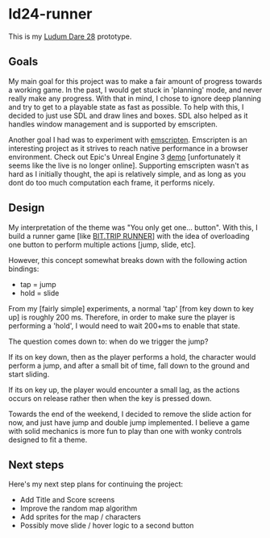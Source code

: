 ld24-runner
====================

This is my [Ludum Dare 28](http://www.ludumdare.com/compo/ludum-dare-28/) prototype.

Goals
----------
My main goal for this project was to make a fair amount of progress towards a working game. In the
past, I would get stuck in 'planning' mode, and never really make any progress. With that in mind, I
chose to ignore deep planning and try to get to a playable state as fast as possible. To help with
this, I decided to just use SDL and draw lines and boxes. SDL also helped as it handles window
management and is supported by emscripten.

Another goal I had was to experiment with [emscripten](https://github.com/kripken/emscripten).
Emscripten is an interesting project as it strives to reach native performance in a browser
environment. Check out Epic's Unreal Engine 3 [demo](https://www.youtube.com/watch?v=BV32Cs_CMqo)
[unfortunately it seems like the live is no longer online]. Supporting emscripten wasn't as hard as
I initially thought, the api is relatively simple, and as long as you dont do too much computation
each frame, it performs nicely.


Design
----------
My interpretation of the theme was "You only get one... button".  With this, I build a runner game
\[like [BIT.TRIP RUNNER](http://bittripgame.com/bittrip-runner.html)\] with the idea of overloading
one button to perform multiple actions \[jump, slide, etc\].

However, this concept somewhat breaks down with the following action bindings:

- tap = jump
- hold = slide

From my [fairly simple] experiments, a normal 'tap' [from key down to key up] is roughly
200 ms. Therefore, in order to make sure the player is performing a 'hold', I would need to wait
200+ms to enable that state.

The question comes down to: when do we trigger the jump?

If its on key down, then as the player performs a hold, the character would perform a jump, and
after a small bit of time, fall down to the ground and start sliding.

If its on key up, the player would encounter a small lag, as the actions occurs on release rather
then when the key is pressed down.

Towards the end of the weekend, I decided to remove the slide action for now, and just have jump and
double jump implemented. I believe a game with solid mechanics is more fun to play than one with
wonky controls designed to fit a theme.


Next steps
----------
Here's my next step plans for continuing the project:

- Add Title and Score screens
- Improve the random map algorithm
- Add sprites for the map / characters
- Possibly move slide / hover logic to a second button
